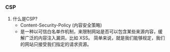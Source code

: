 ### CSP


01. 什么是CSP?
    - Content-Security-Policy (内容安全策略)
    - 是一种以可信白名单作机制，来限制网站是否可以包含某些来源内容，缓解广泛的内容注入漏洞，比如 XSS。 简单来说，就是我们能够规定，我们的网站只接受我们指定的请求资源。